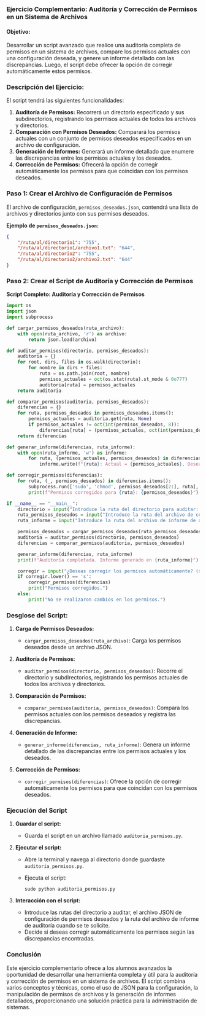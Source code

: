 ### Ejercicio Complementario: Auditoría y Corrección de Permisos en un Sistema de Archivos

#### Objetivo:
Desarrollar un script avanzado que realice una auditoría completa de permisos en un sistema de archivos, compare los permisos actuales con una configuración deseada, y genere un informe detallado con las discrepancias. Luego, el script debe ofrecer la opción de corregir automáticamente estos permisos.

### Descripción del Ejercicio:

El script tendrá las siguientes funcionalidades:
1. **Auditoría de Permisos:** Recorrerá un directorio especificado y sus subdirectorios, registrando los permisos actuales de todos los archivos y directorios.
2. **Comparación con Permisos Deseados:** Comparará los permisos actuales con un conjunto de permisos deseados especificados en un archivo de configuración.
3. **Generación de Informes:** Generará un informe detallado que enumere las discrepancias entre los permisos actuales y los deseados.
4. **Corrección de Permisos:** Ofrecerá la opción de corregir automáticamente los permisos para que coincidan con los permisos deseados.

### Paso 1: Crear el Archivo de Configuración de Permisos

El archivo de configuración, `permisos_deseados.json`, contendrá una lista de archivos y directorios junto con sus permisos deseados.

**Ejemplo de `permisos_deseados.json`:**

```json
{
    "/ruta/al/directorio1": "755",
    "/ruta/al/directorio1/archivo1.txt": "644",
    "/ruta/al/directorio2": "755",
    "/ruta/al/directorio2/archivo2.txt": "644"
}
```

### Paso 2: Crear el Script de Auditoría y Corrección de Permisos

**Script Completo: Auditoría y Corrección de Permisos**

```python
import os
import json
import subprocess

def cargar_permisos_deseados(ruta_archivo):
    with open(ruta_archivo, 'r') as archivo:
        return json.load(archivo)

def auditar_permisos(directorio, permisos_deseados):
    auditoria = {}
    for root, dirs, files in os.walk(directorio):
        for nombre in dirs + files:
            ruta = os.path.join(root, nombre)
            permisos_actuales = oct(os.stat(ruta).st_mode & 0o777)
            auditoria[ruta] = permisos_actuales
    return auditoria

def comparar_permisos(auditoria, permisos_deseados):
    diferencias = {}
    for ruta, permisos_deseados in permisos_deseados.items():
        permisos_actuales = auditoria.get(ruta, None)
        if permisos_actuales != oct(int(permisos_deseados, 8)):
            diferencias[ruta] = (permisos_actuales, oct(int(permisos_deseados, 8)))
    return diferencias

def generar_informe(diferencias, ruta_informe):
    with open(ruta_informe, 'w') as informe:
        for ruta, (permisos_actuales, permisos_deseados) in diferencias.items():
            informe.write(f"{ruta}: Actual = {permisos_actuales}, Deseado = {permisos_deseados}\n")

def corregir_permisos(diferencias):
    for ruta, (_, permisos_deseados) in diferencias.items():
        subprocess.run(['sudo', 'chmod', permisos_deseados[2:], ruta], check=True)
        print(f"Permisos corregidos para {ruta}: {permisos_deseados}")

if __name__ == "__main__":
    directorio = input("Introduce la ruta del directorio para auditar: ")
    ruta_permisos_deseados = input("Introduce la ruta del archivo de configuración de permisos deseados (JSON): ")
    ruta_informe = input("Introduce la ruta del archivo de informe de auditoría: ")

    permisos_deseados = cargar_permisos_deseados(ruta_permisos_deseados)
    auditoria = auditar_permisos(directorio, permisos_deseados)
    diferencias = comparar_permisos(auditoria, permisos_deseados)

    generar_informe(diferencias, ruta_informe)
    print(f"Auditoría completada. Informe generado en {ruta_informe}")

    corregir = input("¿Deseas corregir los permisos automáticamente? (s/n): ")
    if corregir.lower() == 's':
        corregir_permisos(diferencias)
        print("Permisos corregidos.")
    else:
        print("No se realizaron cambios en los permisos.")
```

### Desglose del Script:

1. **Carga de Permisos Deseados:**
   - `cargar_permisos_deseados(ruta_archivo)`: Carga los permisos deseados desde un archivo JSON.

2. **Auditoría de Permisos:**
   - `auditar_permisos(directorio, permisos_deseados)`: Recorre el directorio y subdirectorios, registrando los permisos actuales de todos los archivos y directorios.

3. **Comparación de Permisos:**
   - `comparar_permisos(auditoria, permisos_deseados)`: Compara los permisos actuales con los permisos deseados y registra las discrepancias.

4. **Generación de Informe:**
   - `generar_informe(diferencias, ruta_informe)`: Genera un informe detallado de las discrepancias entre los permisos actuales y los deseados.

5. **Corrección de Permisos:**
   - `corregir_permisos(diferencias)`: Ofrece la opción de corregir automáticamente los permisos para que coincidan con los permisos deseados.

### Ejecución del Script

1. **Guardar el script:**
   - Guarda el script en un archivo llamado `auditoria_permisos.py`.

2. **Ejecutar el script:**
   - Abre la terminal y navega al directorio donde guardaste `auditoria_permisos.py`.
   - Ejecuta el script:

     ```shell
     sudo python auditoria_permisos.py
     ```

3. **Interacción con el script:**
   - Introduce las rutas del directorio a auditar, el archivo JSON de configuración de permisos deseados y la ruta del archivo de informe de auditoría cuando se te solicite.
   - Decide si deseas corregir automáticamente los permisos según las discrepancias encontradas.

### Conclusión

Este ejercicio complementario ofrece a los alumnos avanzados la oportunidad de desarrollar una herramienta completa y útil para la auditoría y corrección de permisos en un sistema de archivos. El script combina varios conceptos y técnicas, como el uso de JSON para la configuración, la manipulación de permisos de archivos y la generación de informes detallados, proporcionando una solución práctica para la administración de sistemas.